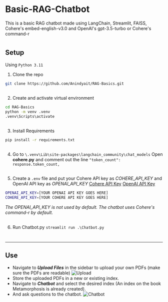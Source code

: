 # Basic-RAG-Chatbot
 
This is a basic RAG chatbot made using LangChain, Streamlit, FAISS, Cohere's embed-english-v3.0 and OpenAI's gpt-3.5-turbo or Cohere's command-r

#
## Setup

Using ```Python 3.11```

1.  Clone the repo

 ```sh
 git clone https://github.com/Anindyait/RAG-Basics.git
 ```
##
2. Create and activate virtual environment
```sh
cd RAG-Basics
python -m venv .venv
.venv\Scripts\activate
```
##
 3. Install Requirements

 ```sh
pip install -r requirements.txt
```
##
4. Go to ```\.venv\Lib\site-packages\langchain_community\chat_models```
Open **cohere.py** and comment out the line ```"token_count": response.token_count,```
##

5. Create a ```.env``` file and put your Cohere API key as *COHERE_API_KEY* and OpenAI API key as *OPENAI_API_KEY*
[Cohere API Key](https://dashboard.cohere.com/api-keys)
[OpenAI API Key](https://platform.openai.com/api-keys)

```sh
OPENAI_API_KEY=[YOUR OPENAI API KEY GOES HERE]
COHERE_API_KEY=[YOUR COHERE API KEY GOES HERE]
```
*The OPENAI_API_KEY is not used by default. The chatbot uses Cohere's command-r by default.*

##
6. Run Chatbot.py
```streamlit run .\Chatbot.py```

#
---
## Use

- Navigate to ***Upload Files*** in the sidebar to upload your own PDFs (make sure the PDFs are readable)
![Upload](images/Upload_File.png)
- Store the uploaded PDFs in a new or existing index.
- Navigate to ***Chatbot*** and select the desired index (An index on the book Metamorphosis is already created).
- And ask questions to the chatbot.
![Chatbot](images/Chatbot.png)
